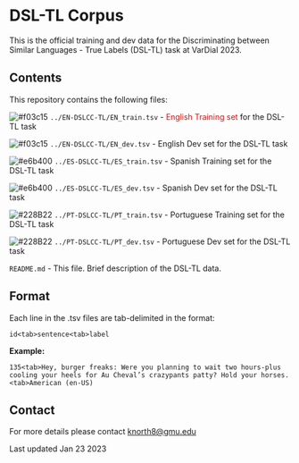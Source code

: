 <h1>DSL-TL Corpus</h1>

This is the official training and dev data for the Discriminating between Similar Languages - True Labels (DSL-TL) task at VarDial 2023.

<h2>Contents</h2>

This repository contains the following files:

![#f03c15](https://placehold.co/2x2/f03c15/f03c15.png) `../EN-DSLCC-TL/EN_train.tsv`               - <FONT COLOR="#ff0000">English Training set</FONT> for the DSL-TL task 

![#f03c15](https://placehold.co/2x2/f03c15/f03c15.png) `../EN-DSLCC-TL/EN_dev.tsv`                 - English Dev set for the DSL-TL task 

![#e6b400](https://placehold.co/2x2/e6b400/e6b400.png) `../ES-DSLCC-TL/ES_train.tsv` 							- Spanish Training set for the DSL-TL task 

![#e6b400](https://placehold.co/2x2/e6b400/e6b400.png) `../ES-DSLCC-TL/ES_dev.tsv` 						  	- Spanish Dev set for the DSL-TL task 

![#228B22](https://placehold.co/2x2/228B22/228B22.png)  `../PT-DSLCC-TL/PT_train.tsv` 							- Portuguese Training set for the DSL-TL task 

![#228B22](https://placehold.co/2x2/228B22/228B22.png) `../PT-DSLCC-TL/PT_dev.tsv` 							  - Portuguese Dev set for the DSL-TL task 

`README.md` 								                - This file. Brief description of the DSL-TL data. 

<h2>Format</h2>

Each line in the .tsv files are tab-delimited in the format:

`id<tab>sentence<tab>label`

<strong>Example:</strong> 

`135<tab>Hey, burger freaks: Were you planning to wait two hours-plus cooling your heels for Au Cheval’s crazypants patty? Hold your horses.<tab>American (en-US)`

<h2>Contact</h2>

For more details please contact knorth8@gmu.edu

Last updated Jan 23 2023

